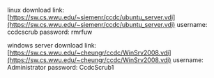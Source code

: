 linux download link: [https://sw.cs.wwu.edu/~siemenr/ccdc/ubuntu_server.vdi](https://sw.cs.wwu.edu/~siemenr/ccdc/ubuntu_server.vdi)
username: ccdcscrub
password: rmrfuw

windows server download link: [https://sw.cs.wwu.edu/~cheungr/ccdc/WinSrv2008.vdi](https://sw.cs.wwu.edu/~cheungr/ccdc/WinSrv2008.vdi)
username: Administrator
password: CcdcScrub1
